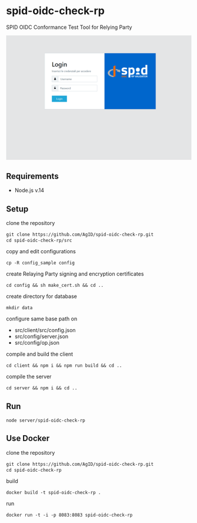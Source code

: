 # spid-oidc-check-rp
SPID OIDC Conformance Test Tool for Relying Party

<img src="doc/spid-oidc-check-rp.gif" />

## Requirements
- Node.js v.14

## Setup
clone the repository
```
git clone https://github.com/AgID/spid-oidc-check-rp.git
cd spid-oidc-check-rp/src
```
copy and edit configurations
```
cp -R config_sample config
```
create Relaying Party signing and encryption certificates
```
cd config && sh make_cert.sh && cd .. 
```
create directory for database
```
mkdir data
```
configure same base path on
 - src/client/src/config.json
 - src/config/server.json
 - src/config/op.json

compile and build the client
```
cd client && npm i && npm run build && cd ..
```
compile the server
```
cd server && npm i && cd ..
```

## Run
```
node server/spid-oidc-check-rp
```

## Use Docker
clone the repository
```
git clone https://github.com/AgID/spid-oidc-check-rp.git
cd spid-oidc-check-rp
```
build
```
docker build -t spid-oidc-check-rp .
```
run
```
docker run -t -i -p 8083:8083 spid-oidc-check-rp
```